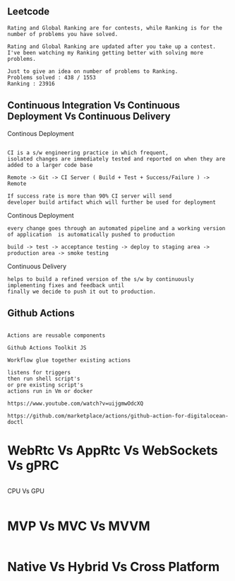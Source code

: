 ## Leetcode


```
Rating and Global Ranking are for contests, while Ranking is for the number of problems you have solved.

Rating and Global Ranking are updated after you take up a contest.
I've been watching my Ranking getting better with solving more problems.

Just to give an idea on number of problems to Ranking.
Problems solved : 438 / 1553
Ranking : 23916
```

## Continuous Integration Vs Continuous Deployment Vs Continuous Delivery


Continous Deployment

```

CI is a s/w engineering practice in which frequent,
isolated changes are immediately tested and reported on when they are added to a larger code base 

Remote -> Git -> CI Server ( Build + Test + Success/Failure ) -> Remote

If success rate is more than 90% CI server will send 
developer build artifact which will further be used for deployment

```


Continous Deployment

```
every change goes through an automated pipeline and a working version of application  is automatically pushed to production

build -> test -> acceptance testing -> deploy to staging area -> production area -> smoke testing
```

Continuous Delivery

```
helps to build a refined version of the s/w by continuously implementing fixes and feedback until 
finally we decide to push it out to production.
```




## Github Actions

```

Actions are reusable components

Github Actions Toolkit JS

Workflow glue together existing actions

listens for triggers
then run shell script's 
or pre existing script's 
actions run in Vm or docker

```

```
https://www.youtube.com/watch?v=uijgmwOdcXQ
```


```
https://github.com/marketplace/actions/github-action-for-digitalocean-doctl
```

# WebRtc Vs AppRtc Vs WebSockets Vs gPRC

```

```

CPU Vs GPU

```

```

# MVP Vs MVC Vs MVVM

```

```

# Native Vs Hybrid Vs Cross Platform

```

```